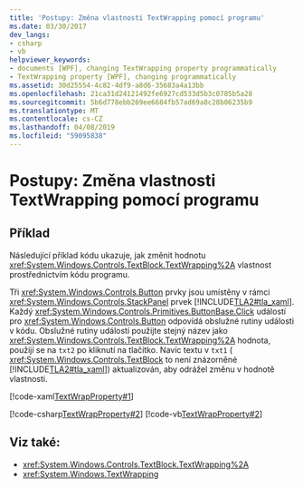 ```yaml
---
title: 'Postupy: Změna vlastnosti TextWrapping pomocí programu'
ms.date: 03/30/2017
dev_langs:
- csharp
- vb
helpviewer_keywords:
- documents [WPF], changing TextWrapping property programmatically
- TextWrapping property [WPF], changing programmatically
ms.assetid: 30d25554-4c82-4df9-a8d6-35683a4a13bb
ms.openlocfilehash: 21ca31d24121492fe6927cd533d5b3c0785b5a28
ms.sourcegitcommit: 5b6d778ebb269ee6684fb57ad69a8c28b06235b9
ms.translationtype: MT
ms.contentlocale: cs-CZ
ms.lasthandoff: 04/08/2019
ms.locfileid: "59095838"
---
```

# <a name="how-to-change-the-textwrapping-property-programmatically"></a>Postupy: Změna vlastnosti TextWrapping pomocí programu
## <a name="example"></a>Příklad  
 Následující příklad kódu ukazuje, jak změnit hodnotu <xref:System.Windows.Controls.TextBlock.TextWrapping%2A> vlastnost prostřednictvím kódu programu.  
  
 Tři <xref:System.Windows.Controls.Button> prvky jsou umístěny v rámci <xref:System.Windows.Controls.StackPanel> prvek [!INCLUDE[TLA2#tla_xaml](../../../../includes/tla2sharptla-xaml-md.md)]. Každý <xref:System.Windows.Controls.Primitives.ButtonBase.Click> událostí pro <xref:System.Windows.Controls.Button> odpovídá obslužné rutiny události v kódu. Obslužné rutiny událostí použijte stejný název jako <xref:System.Windows.Controls.TextBlock.TextWrapping%2A> hodnota, použijí se na `txt2` po kliknutí na tlačítko. Navíc textu v `txt1` ( <xref:System.Windows.Controls.TextBlock> to není znázorněné [!INCLUDE[TLA2#tla_xaml](../../../../includes/tla2sharptla-xaml-md.md)]) aktualizován, aby odrážel změnu v hodnotě vlastnosti.  
  
 [!code-xaml[TextWrapProperty#1](~/samples/snippets/visualbasic/VS_Snippets_Wpf/TextWrapProperty/VisualBasic/Pane1.xaml#1)]  
  
 [!code-csharp[TextWrapProperty#2](~/samples/snippets/csharp/VS_Snippets_Wpf/TextWrapProperty/CSharp/Window1.xaml.cs#2)]
 [!code-vb[TextWrapProperty#2](~/samples/snippets/visualbasic/VS_Snippets_Wpf/TextWrapProperty/VisualBasic/Pane1.xaml.vb#2)]  
  
## <a name="see-also"></a>Viz také:

- <xref:System.Windows.Controls.TextBlock.TextWrapping%2A>
- <xref:System.Windows.TextWrapping>
